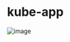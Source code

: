 # kube-app
![image](https://github.com/user-attachments/assets/fe9dff3d-25a4-4fc3-abc9-ee7e277d70b4)
